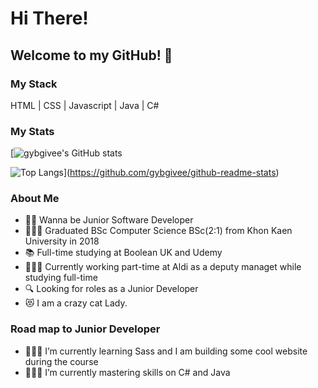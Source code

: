 # Hi There!

## Welcome to my GitHub! 🙏

### My Stack
HTML | CSS | Javascript | Java | C# 

### My Stats
[![gybgivee's GitHub stats](https://github-readme-stats.vercel.app/api?username=gybgivee&theme=cobalt&show_icons=true)

![Top Langs](https://github-readme-stats.vercel.app/api/top-langs/?username=gybgivee&layout=demo&theme=cobalt&show_icons=true)](https://github.com/gybgivee/github-readme-stats)

### About Me
- 🙋🏻 Wanna be Junior Software Developer 
- 👩🏻‍🎓 Graduated BSc Computer Science BSc(2:1) from Khon Kaen University in 2018
- 📚 Full-time studying at Boolean UK and Udemy
- 👷🏻‍♀️ Currently working part-time at Aldi as a deputy managet while studying full-time
- 🔍 Looking for roles as a Junior Developer
- 😻 I am a crazy cat Lady.

### Road map to Junior Developer
- 👩🏻‍💻 I’m currently learning Sass and I am building some cool website during the course 
- 🏄🏽‍♀️ I’m currently mastering skills on C# and Java  



